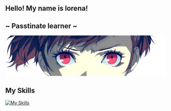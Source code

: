 ## Hello! My name is lorena!
## ~ Passtinate learner ~
![](https://github.com/lorenaquintan/lorenaquintan/blob/main/Kotone_Cut_in.webp)<br>
## My Skills
[![My Skills](https://skillicons.dev/icons?i=py,js,html,css,linux,mysql)](https://skillicons.dev)

<!--
**lorenaquintan/lorenaquintan** is a ✨ _special_ ✨ repository because its `README.md` (this file) appears on your GitHub profile.

Here are some ideas to get you started:

- 🔭 I’m currently working on ...
- 🌱 I’m currently learning ...
- 👯 I’m looking to collaborate on ...
- 🤔 I’m looking for help with ...
- 💬 Ask me about ...
- 📫 How to reach me: ...
- 😄 Pronouns: ...
- ⚡ Fun fact: ...
-->
